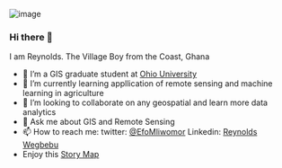 ![image](https://github.com/ReynoldsWegbebu/ReynoldsWegbebu/assets/90350946/77ab06cc-775a-432e-9a16-3ea0676e1c08)


### Hi there 👋
I am Reynolds. The Village Boy from the Coast, Ghana

- 🔭 I’m a GIS graduate student at [Ohio University](https://www.ohio.edu/) 
- 🌱 I’m currently learning appllication of remote sensing and machine learning in agriculture
- 👯 I’m looking to collaborate on any geospatial and learn more data analytics
- 💬 Ask me about GIS and Remote Sensing 
- 📫 How to reach me: twitter: [@EfoMliwomor](https//x.com/efomliwomor?s=11&t=4hQYD8ZsFLfJUkNLAH-CuNA) Linkedin: [Reynolds Wegbebu](https://www.linkedin.com/in/reynolds-wegbebu-b9bab2153/)
- Enjoy this [Story Map](https://storymaps.arcgis.com/stories/2057169a392849f89f272bdb4e0fe2ea)
